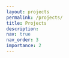 ```yaml
---
layout: projects
permalink: /projects/
title: Projects
description:
nav: true
nav_order: 3
importance: 2
---
```


